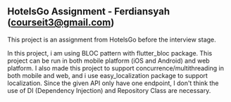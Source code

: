 ## HotelsGo Assignment - Ferdiansyah (courseit3@gmail.com)

This project is an assignment from HotelsGo before the interview stage.

In this project, i am using BLOC pattern with flutter_bloc package. This project can be run in both mobile platform (iOS and Android) and web platform.
I also made this project to support concurrence/multithreading in both mobile and web, and i use easy_localization package to support localization.
Since the given API only have one endpoint, I don't think the use of DI (Dependency Injection) and Repository Class are necessary.
